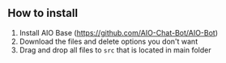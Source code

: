 ## How to install
1) Install AIO Base (https://github.com/AIO-Chat-Bot/AIO-Bot)
2) Download the files and delete options you don't want
3) Drag and drop all files to `src` that is located in main folder
